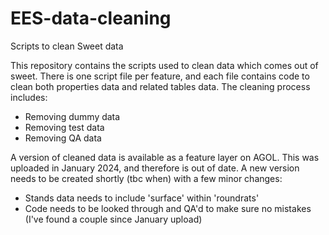# EES-data-cleaning
Scripts to clean Sweet data

This repository contains the scripts used to clean data which comes out of sweet. 
There is one script file per feature, and each file contains code to clean both properties data and related tables data.
The cleaning process includes: 
- Removing dummy data
- Removing test data
- Removing QA data

A version of cleaned data is available as a feature layer on AGOL. This was uploaded in January 2024, and therefore is out of date.
A new version needs to be created shortly (tbc when) with a few minor changes:
- Stands data needs to include 'surface' within 'roundrats'
- Code needs to be looked through and QA'd to make sure no mistakes (I've found a couple since January upload)

